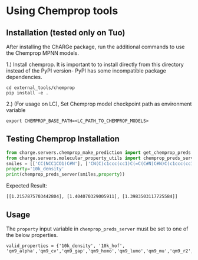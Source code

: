# Using Chemprop tools
## Installation (tested only on Tuo)
After installing the ChARGe package, run the additional commands to use the Chemprop MPNN models.

1.) Install chemprop. It is important to to install directly from this directory instead of the PyPI version- PyPI has some incompatible package dependencies.
```
cd external_tools/chemprop
pip install -e .
```

2.) (For usage on LC), Set Chemprop model checkpoint path as environment variable
```
export CHEMPROP_BASE_PATH=<LC_PATH_TO_CHEMPROP_MODELS>
```
## Testing Chemprop Installation
```python
from charge.servers.chemprop_make_prediction import get_chemprop_preds
from charge.servers.molecular_property_utils import chemprop_preds_server
smiles = [['CC(NCC1CO1)C#N'], ['CN(C)c1ccc(cc1)C(=C(C#N)C#N)C(c1ccc(cc1)N(=O)=O)=C1C(=O)c2ccccc2C1=O'], ['CC#CCC(OC(=O)c1ccc(cc1)N(=O)=O)C1(O)C(=O)OCC1(C)C=C']]
property='10k_density'
print(chemprop_preds_server(smiles,property))
```
Expected Result:
```
[[1.2157875703442804], [1.404070329005911], [1.3983503117725584]]
```

## Usage
The `property` input variable in `chemprop_preds_server` must be set to one of the below properties.
```
valid_properties = {'10k_density', '10k_hof', 'qm9_alpha','qm9_cv','qm9_gap','qm9_homo','qm9_lumo','qm9_mu','qm9_r2','qm9_zpve','lipo'}
```

